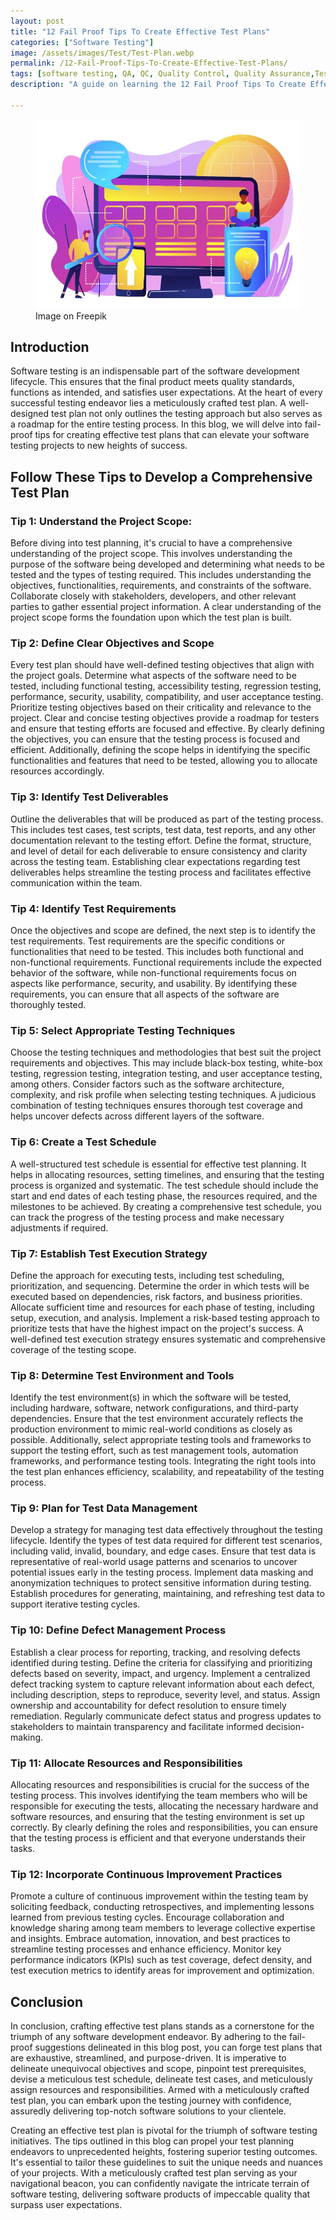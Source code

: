 ```yaml
---
layout: post
title: "12 Fail Proof Tips To Create Effective Test Plans"
categories: ["Software Testing"]
image: /assets/images/Test/Test-Plan.webp
permalink: /12-Fail-Proof-Tips-To-Create-Effective-Test-Plans/
tags: [software testing, QA, QC, Quality Control, Quality Assurance,Test Plan]
description: "A guide on learning the 12 Fail Proof Tips To Create Effective Test Plans for a successful testing endeavor."

---
```


<figure>
  <img src="/assets/images/Test/Test-Plan.webp" alt="How To Create A Test Plan" />
  <figcaption>Image on Freepik</figcaption>
</figure>

## Introduction

Software testing is an indispensable part of the software development lifecycle. This ensures that the final product meets quality standards, functions as intended, and satisfies user expectations. At the heart of every successful testing endeavor lies a meticulously crafted test plan. A well-designed test plan not only outlines the testing approach but also serves as a roadmap for the entire testing process. In this blog, we will delve into fail-proof tips for creating effective test plans that can elevate your software testing projects to new heights of success.

## Follow These Tips to Develop a Comprehensive Test Plan

### Tip 1: Understand the Project Scope:
Before diving into test planning, it's crucial to have a comprehensive understanding of the project scope. This involves understanding the purpose of the software being developed and determining what needs to be tested and the types of testing required. This includes understanding the objectives, functionalities, requirements, and constraints of the software. Collaborate closely with stakeholders, developers, and other relevant parties to gather essential project information. A clear understanding of the project scope forms the foundation upon which the test plan is built.

### Tip 2: Define Clear Objectives and Scope
Every test plan should have well-defined testing objectives that align with the project goals. Determine what aspects of the software need to be tested, including functional testing, accessibility testing, regression testing, performance, security, usability, compatibility, and user acceptance testing. Prioritize testing objectives based on their criticality and relevance to the project. Clear and concise testing objectives provide a roadmap for testers and ensure that testing efforts are focused and effective. By clearly defining the objectives, you can ensure that the testing process is focused and efficient. Additionally, defining the scope helps in identifying the specific functionalities and features that need to be tested, allowing you to allocate resources accordingly.

### Tip 3: Identify Test Deliverables
Outline the deliverables that will be produced as part of the testing process. This includes test cases, test scripts, test data, test reports, and any other documentation relevant to the testing effort. Define the format, structure, and level of detail for each deliverable to ensure consistency and clarity across the testing team. Establishing clear expectations regarding test deliverables helps streamline the testing process and facilitates effective communication within the team.

### Tip 4: Identify Test Requirements
Once the objectives and scope are defined, the next step is to identify the test requirements. Test requirements are the specific conditions or functionalities that need to be tested. This includes both functional and non-functional requirements. Functional requirements include the expected behavior of the software, while non-functional requirements focus on aspects like performance, security, and usability. By identifying these requirements, you can ensure that all aspects of the software are thoroughly tested.

### Tip 5: Select Appropriate Testing Techniques
Choose the testing techniques and methodologies that best suit the project requirements and objectives. This may include black-box testing, white-box testing, regression testing, integration testing, and user acceptance testing, among others. Consider factors such as the software architecture, complexity, and risk profile when selecting testing techniques. A judicious combination of testing techniques ensures thorough test coverage and helps uncover defects across different layers of the software.

### Tip 6: Create a Test Schedule
A well-structured test schedule is essential for effective test planning. It helps in allocating resources, setting timelines, and ensuring that the testing process is organized and systematic. The test schedule should include the start and end dates of each testing phase, the resources required, and the milestones to be achieved. By creating a comprehensive test schedule, you can track the progress of the testing process and make necessary adjustments if required.

### Tip 7: Establish Test Execution Strategy
Define the approach for executing tests, including test scheduling, prioritization, and sequencing. Determine the order in which tests will be executed based on dependencies, risk factors, and business priorities. Allocate sufficient time and resources for each phase of testing, including setup, execution, and analysis. Implement a risk-based testing approach to prioritize tests that have the highest impact on the project's success. A well-defined test execution strategy ensures systematic and comprehensive coverage of the testing scope.

### Tip 8: Determine Test Environment and Tools
Identify the test environment(s) in which the software will be tested, including hardware, software, network configurations, and third-party dependencies. Ensure that the test environment accurately reflects the production environment to mimic real-world conditions as closely as possible. Additionally, select appropriate testing tools and frameworks to support the testing effort, such as test management tools, automation frameworks, and performance testing tools. Integrating the right tools into the test plan enhances efficiency, scalability, and repeatability of the testing process.

### Tip 9: Plan for Test Data Management
Develop a strategy for managing test data effectively throughout the testing lifecycle. Identify the types of test data required for different test scenarios, including valid, invalid, boundary, and edge cases. Ensure that test data is representative of real-world usage patterns and scenarios to uncover potential issues early in the testing process. Implement data masking and anonymization techniques to protect sensitive information during testing. Establish procedures for generating, maintaining, and refreshing test data to support iterative testing cycles.

### Tip 10: Define Defect Management Process
Establish a clear process for reporting, tracking, and resolving defects identified during testing. Define the criteria for classifying and prioritizing defects based on severity, impact, and urgency. Implement a centralized defect tracking system to capture relevant information about each defect, including description, steps to reproduce, severity level, and status. Assign ownership and accountability for defect resolution to ensure timely remediation. Regularly communicate defect status and progress updates to stakeholders to maintain transparency and facilitate informed decision-making.

### Tip 11: Allocate Resources and Responsibilities
Allocating resources and responsibilities is crucial for the success of the testing process. This involves identifying the team members who will be responsible for executing the tests, allocating the necessary hardware and software resources, and ensuring that the testing environment is set up correctly. By clearly defining the roles and responsibilities, you can ensure that the testing process is efficient and that everyone understands their tasks.

### Tip 12: Incorporate Continuous Improvement Practices
Promote a culture of continuous improvement within the testing team by soliciting feedback, conducting retrospectives, and implementing lessons learned from previous testing cycles. Encourage collaboration and knowledge sharing among team members to leverage collective expertise and insights. Embrace automation, innovation, and best practices to streamline testing processes and enhance efficiency. Monitor key performance indicators (KPIs) such as test coverage, defect density, and test execution metrics to identify areas for improvement and optimization.

## Conclusion

In conclusion, crafting effective test plans stands as a cornerstone for the triumph of any software development endeavor. By adhering to the fail-proof suggestions delineated in this blog post, you can forge test plans that are exhaustive, streamlined, and purpose-driven. It is imperative to delineate unequivocal objectives and scope, pinpoint test prerequisites, devise a meticulous test schedule, delineate test cases, and meticulously assign resources and responsibilities. Armed with a meticulously crafted test plan, you can embark upon the testing journey with confidence, assuredly delivering top-notch software solutions to your clientele.

Creating an effective test plan is pivotal for the triumph of software testing initiatives. The tips outlined in this blog can propel your test planning endeavors to unprecedented heights, fostering superior testing outcomes. It's essential to tailor these guidelines to suit the unique needs and nuances of your projects. With a meticulously crafted test plan serving as your navigational beacon, you can confidently navigate the intricate terrain of software testing, delivering software products of impeccable quality that surpass user expectations.

